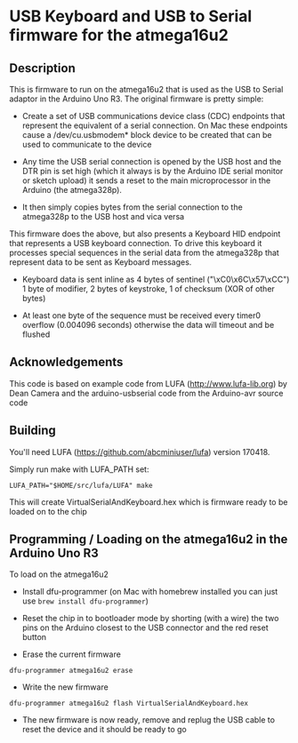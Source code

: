 # USB Keyboard and USB to Serial firmware for the atmega16u2

## Description

This is firmware to run on the atmega16u2 that is used as the USB to Serial 
adaptor in the Arduino Uno R3. The original firmware is pretty simple:

- Create a set of USB communications device class (CDC) endpoints that 
represent the equivalent of a serial connection. On Mac these endpoints 
cause a /dev/cu.usbmodem\* block device to be created that can be used 
to communicate to the device 
 
- Any time the USB serial connection is opened by the USB host and the 
DTR pin is set high (which it always is by the Arduino IDE serial monitor or 
sketch upload) it sends a reset to the main microprocessor in the 
Arduino (the atmega328p). 

- It then simply copies bytes from the serial connection to the atmega328p
to the USB host and vica versa

This firmware does the above, but also presents a Keyboard HID endpoint
that represents a USB keyboard connection. To drive this keyboard it 
processes special sequences in the serial data from the atmega328p that 
represent data to be sent as Keyboard messages. 

- Keyboard data is sent inline as 4 bytes of sentinel ("\xC0\x6C\x57\xCC")
1 byte of modifier, 2 bytes of keystroke, 1 of checksum (XOR of other bytes)

- At least one byte of the sequence must be received every timer0 overflow 
(0.004096 seconds) otherwise the data will timeout and be flushed 

## Acknowledgements 

This code is based on example code from LUFA (http://www.lufa-lib.org) by 
Dean Camera and the arduino-usbserial code from the Arduino-avr source code

## Building 

You'll need LUFA (https://github.com/abcminiuser/lufa) version 170418. 

Simply run make with LUFA_PATH set:

`LUFA_PATH="$HOME/src/lufa/LUFA" make`

This will create VirtualSerialAndKeyboard.hex which is firmware ready to 
be loaded on to the chip

## Programming / Loading on the atmega16u2 in the Arduino Uno R3

To load on the atmega16u2

- Install dfu-programmer (on Mac with homebrew installed you can just use
`brew install dfu-programmer`)

- Reset the chip in to bootloader mode by shorting (with a wire) the two
pins on the Arduino closest to the USB connector and the red reset button

- Erase the current firmware

`dfu-programmer atmega16u2 erase`

- Write the new firmware

`dfu-programmer atmega16u2 flash VirtualSerialAndKeyboard.hex`

- The new firmware is now ready, remove and replug the USB cable to 
reset the device and it should be ready to go 
